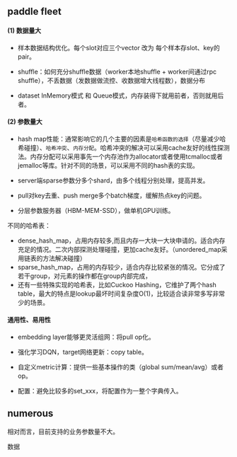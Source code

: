 

## paddle fleet

#### (1) 数据量大
 
 - 样本数据结构优化。每个slot对应三个vector 改为 每个样本存slot、key的pair。
 
 - shuffle：如何充分shuffle数据（worker本地shuffle + worker间通过rpc shuffle），不丢数据（发数据做流控、收数据增大线程数），数据分布

 - dataset InMemory模式 和 Queue模式，内存装得下就用前者，否则就用后者。

#### (2) 参数量大

 - hash map性能：通常影响它的几个主要的因素是`哈希函数的选择`（尽量减少哈希碰撞）、`哈希冲突`、`内存分配`。哈希冲突的解决可以采用cache友好的线性探测法。内存分配可以采用事先一个内存池作为allocator或者使用tcmalloc或者jemalloc等库。针对不同的场景，可以采用不同的hash表的实现。

 - server端sparse参数分多个shard，由多个线程分别处理，提高并发。

 - pull对key去重、push merge多个batch梯度，缓解热点key的问题。
 
 - 分层参数服务器（HBM-MEM-SSD），做单机GPU训练。

 
不同的哈希表：
 - dense_hash_map，占用内存较多,而且内存一大块一大块申请的。适合内存充足的情况。二次内部探测处理碰撞，更加cache友好。（unordered_map采用链表的方法解决碰撞）
 - sparse_hash_map，占用的内存较少，适合内存比较紧张的情况。它分成了若干group，对元素的操作都在group内部完成，
 - 还有一些特殊实现的哈希表，比如Cuckoo Hashing，它维护了两个hash table，最大的特点是lookup最坏时间复杂度O(1)，比较适合读非常多写非常少的场景。


#### 通用性、易用性

 - embedding layer能够更灵活组网：将pull op化。

 - 强化学习DQN，target网络更新：copy table。

 - 自定义metric计算：提供一些基本操作的类（global sum/mean/avg）或者op。

 - 配置：避免比较多的set_xxx，将配置作为一整个字典传入。


## numerous

相对而言，目前支持的业务参数量不大。

数据
